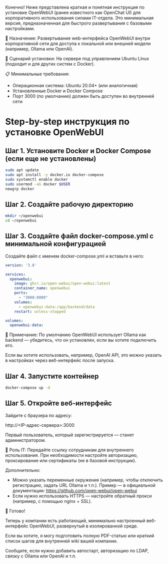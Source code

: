 Конечно! Ниже представлена краткая и понятная инструкция по установке OpenWebUI (ранее известного как OpenChat UI) для корпоративного использования силами IT-отдела. Это минимальная версия, предназначенная для быстрого развертывания с базовыми настройками.

📌 Назначение: Развертывание web-интерфейса OpenWebUI внутри корпоративной сети для доступа к локальной или внешней модели (например, Ollama или OpenAI).

🔧 Сценарий установки: На сервере под управлением Ubuntu Linux (подходит и для других систем с Docker).

📋 Минимальные требования:
- Операционная система: Ubuntu 20.04+ (или аналогичная)
- Установленные Docker и Docker Compose
- Порт 3000 (по умолчанию) должен быть доступен во внутренней сети

# Step-by-step инструкция по установке OpenWebUI

## Шаг 1. Установите Docker и Docker Compose (если еще не установлены)

```bash
sudo apt update
sudo apt install -y docker.io docker-compose
sudo systemctl enable docker
sudo usermod -aG docker $USER
newgrp docker
```

## Шаг 2. Создайте рабочую директорию

```bash
mkdir ~/openwebui
cd ~/openwebui
```

## Шаг 3. Создайте файл docker-compose.yml с минимальной конфигурацией

Создайте файл с именем docker-compose.yml и вставьте в него:

```yaml
version: '3.8'

services:
  openwebui:
    image: ghcr.io/open-webui/open-webui:latest
    container_name: openwebui
    ports:
      - "3000:8080"
    volumes:
      - openwebui-data:/app/backend/data
    restart: unless-stopped

volumes:
  openwebui-data:
```

🚨 Примечание: По умолчанию OpenWebUI использует Ollama как backend — убедитесь, что он установлен, если вы хотите подключить его.

Если вы хотите использовать, например, OpenAI API, это можно указать в настройках через веб-интерфейс после запуска.

## Шаг 4. Запустите контейнер

```bash
docker-compose up -d
```

## Шаг 5. Откройте веб-интерфейс

Зайдите с браузера по адресу:

http://<IP-адрес-сервера>:3000

Первый пользователь, который зарегистрируется — станет администратором.

👥 Роль IT: Передайте ссылку сотрудникам для внутреннего использования. При необходимости настройте авторизацию, проксирование или сертификаты (не в базовой инструкции).

Дополнительно:

- Можно указать переменные окружения (например, чтобы отключить регистрацию, задать URL Ollama и т.п.). Пример — в официальной документации: https://github.com/open-webui/open-webui
- Если нужно использовать HTTPS — настройте обратный прокси (например, с помощью nginx + SSL).

🎯 Готово!

Теперь у компании есть работающий, минимально настроенный веб-интерфейс OpenWebUI, развернутый в изолированной среде.

Если вы хотите, я могу подготовить полную PDF-статью или краткий список шагов для внутренней wiki вашей компании.

Сообщите, если нужно добавить автостарт, авторизацию по LDAP, связку с Ollama или OpenAI и т.п.
